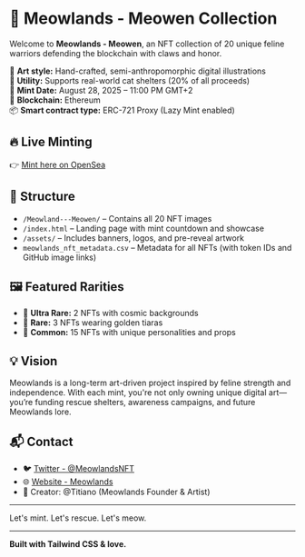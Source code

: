 # 🐾 Meowlands - Meowen Collection

Welcome to **Meowlands - Meowen**, an NFT collection of 20 unique feline warriors defending the blockchain with claws and honor.

🧬 **Art style:** Hand-crafted, semi-anthropomorphic digital illustrations  
🎯 **Utility:** Supports real-world cat shelters (20% of all proceeds)  
🔗 **Mint Date:** August 28, 2025 – 11:00 PM GMT+2  
📍 **Blockchain:** Ethereum  
📦 **Smart contract type:** ERC-721 Proxy (Lazy Mint enabled)

## 🔥 Live Minting

👉 [Mint here on OpenSea](https://opensea.io/collection/meowlands-meowen/overview)

## 🧩 Structure

- `/Meowland---Meowen/` – Contains all 20 NFT images  
- `/index.html` – Landing page with mint countdown and showcase  
- `/assets/` – Includes banners, logos, and pre-reveal artwork  
- `meowlands_nft_metadata.csv` – Metadata for all NFTs (with token IDs and GitHub image links)

## 🖼️ Featured Rarities

- 🧠 **Ultra Rare:** 2 NFTs with cosmic backgrounds  
- 👑 **Rare:** 3 NFTs wearing golden tiaras  
- 🐾 **Common:** 15 NFTs with unique personalities and props

## 💡 Vision

Meowlands is a long-term art-driven project inspired by feline strength and independence. With each mint, you're not only owning unique digital art—you’re funding rescue shelters, awareness campaigns, and future Meowlands lore.

## 📬 Contact

- 🐦 [Twitter - @MeowlandsNFT](https://twitter.com/MeowlandsNFT)  
- 🌐 [Website - Meowlands](https://meowlands.org)  
- 🎨 Creator: @Titiano (Meowlands Founder & Artist)

---

Let's mint. Let's rescue. Let's meow.


---

**Built with Tailwind CSS & love.**  
